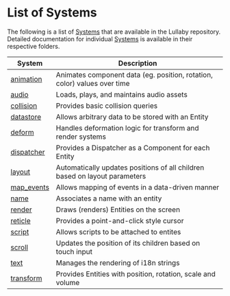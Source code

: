 # List of Systems

The following is a list of [Systems](ecs.md#system) that are available in the
Lullaby repository.  Detailed documentation for individual [Systems](ecs.md#system)
is available in their respective folders.

System                                              | Description
--------------------------------------------------- | --------------------------
[animation](../src/systems/animation)               | Animates component data (eg. position, rotation, color) values over time
[audio](../src/systems/audio)                       | Loads, plays, and maintains audio assets
[collision](../src/systems/collision)               | Provides basic collision queries
[datastore](../src/systems/datastore)               | Allows arbitrary data to be stored with an Entity
[deform](../src/systems/deform)                     | Handles deformation logic for transform and render systems
[dispatcher](../src/systems/dispatcher)             | Provides a Dispatcher as a Component for each Entity
[layout](../src/systems/layout)                     | Automatically updates positions of all children based on layout parameters
[map_events](../src/systems/map_events)             | Allows mapping of events in a data-driven manner
[name](../src/systems/name)                         | Associates a name with an entity
[render](../src/systems/render)                     | Draws (renders) Entities on the screen
[reticle](../src/systems/reticle)                   | Provides a point-and-click style cursor
[script](../src/systems/script)                     | Allows scripts to be attached to entites
[scroll](../src/systems/scroll)                     | Updates the position of its children based on touch input
[text](../src/systems/text)                         | Manages the rendering of i18n strings
[transform](../src/systems/transform)               | Provides Entities with position, rotation, scale and volume
